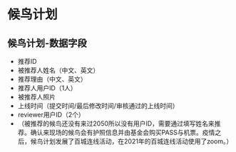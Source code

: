 # 候鸟计划
## 候鸟计划-数据字段
* 推荐ID
* 被推荐人姓名（中文、英文）
* 推荐理由（中文、英文）
* 推荐人用户ID（1人）
* 被推荐人照片
* 上线时间（提交时间/最后修改时间/审核通过的上线时间）
* reviewer用户ID（2个）
* （被推荐的候鸟还没有来过2050所以没有用户ID，需要通过填写姓名来推荐。确认来现场的候鸟会有护照信息并由基金会购买PASS与机票。疫情之后，候鸟计划发展了百城连线活动，在2021年的百城连线活动使用了zoom。）